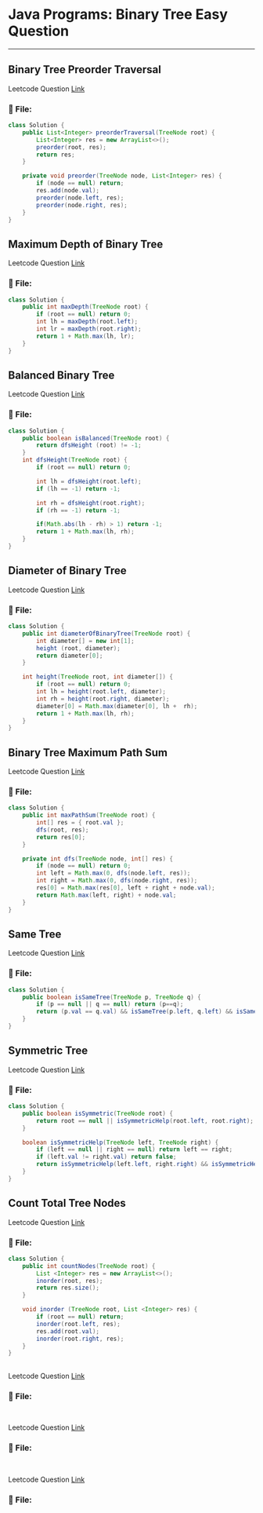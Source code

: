 # Java Programs: Binary Tree Easy Question
---


##  Binary Tree Preorder Traversal
Leetcode Question [Link]()
### 📄 File:
```java
class Solution {
    public List<Integer> preorderTraversal(TreeNode root) {
        List<Integer> res = new ArrayList<>();
        preorder(root, res);
        return res;        
    }

    private void preorder(TreeNode node, List<Integer> res) {
        if (node == null) return;
        res.add(node.val);
        preorder(node.left, res);
        preorder(node.right, res);
    }    
}
```

##  Maximum Depth of Binary Tree
Leetcode Question [Link](https://leetcode.com/problems/maximum-depth-of-binary-tree/)
### 📄 File:
```java
class Solution {
    public int maxDepth(TreeNode root) { 
        if (root == null) return 0;
        int lh = maxDepth(root.left);
        int lr = maxDepth(root.right);
        return 1 + Math.max(lh, lr);
    }
}
```

##  Balanced Binary Tree
Leetcode Question [Link](https://leetcode.com/problems/balanced-binary-tree/)
### 📄 File:
```java
class Solution {
    public boolean isBalanced(TreeNode root) {
        return dfsHeight (root) != -1;
    }
    int dfsHeight(TreeNode root) {
        if (root == null) return 0;

        int lh = dfsHeight(root.left);
        if (lh == -1) return -1;

        int rh = dfsHeight(root.right);
        if (rh == -1) return -1;

        if(Math.abs(lh - rh) > 1) return -1;
        return 1 + Math.max(lh, rh);
    }
}
```

##  Diameter of Binary Tree
Leetcode Question [Link](https://leetcode.com/problems/diameter-of-binary-tree/description/)
### 📄 File:
```java
class Solution {
    public int diameterOfBinaryTree(TreeNode root) {
        int diameter[] = new int[1];
        height (root, diameter);
        return diameter[0];
    }

    int height(TreeNode root, int diameter[]) {
        if (root == null) return 0;
        int lh = height(root.left, diameter);
        int rh = height(root.right, diameter);
        diameter[0] = Math.max(diameter[0], lh +  rh);
        return 1 + Math.max(lh, rh);
    }
}
```

##  Binary Tree Maximum Path Sum
Leetcode Question [Link](https://leetcode.com/problems/binary-tree-maximum-path-sum/)
### 📄 File:
```java
class Solution {
    public int maxPathSum(TreeNode root) {
        int[] res = { root.val };
        dfs(root, res);
        return res[0];
    }

    private int dfs(TreeNode node, int[] res) {
        if (node == null) return 0;
        int left = Math.max(0, dfs(node.left, res));
        int right = Math.max(0, dfs(node.right, res));
        res[0] = Math.max(res[0], left + right + node.val);
        return Math.max(left, right) + node.val;
    }    
}
```

##  Same Tree
Leetcode Question [Link](https://leetcode.com/problems/same-tree/description/)
### 📄 File:
```java
class Solution {
    public boolean isSameTree(TreeNode p, TreeNode q) {
        if (p == null || q == null) return (p==q);
        return (p.val == q.val) && isSameTree(p.left, q.left) && isSameTree(p.right, q.right);
    }
}
```

##  Symmetric Tree 
Leetcode Question [Link](https://leetcode.com/problems/symmetric-tree/description/)
### 📄 File:
```java
class Solution {
    public boolean isSymmetric(TreeNode root) {
        return root == null || isSymmetricHelp(root.left, root.right);
    }

    boolean isSymmetricHelp(TreeNode left, TreeNode right) {
        if (left == null || right == null) return left == right;
        if (left.val != right.val) return false;
        return isSymmetricHelp(left.left, right.right) && isSymmetricHelp(left.right, right.left);
    }
}
```

##  Count Total Tree Nodes
Leetcode Question [Link](https://leetcode.com/problems/count-complete-tree-nodes/description/)
### 📄 File:
```java
class Solution {
    public int countNodes(TreeNode root) {
        List <Integer> res = new ArrayList<>();
        inorder(root, res);
        return res.size();
    }

    void inorder (TreeNode root, List <Integer> res) {
        if (root == null) return;
        inorder(root.left, res);
        res.add(root.val);
        inorder(root.right, res);
    }
}
```

##  
Leetcode Question [Link]()
### 📄 File:
```java

```

##  
Leetcode Question [Link]()
### 📄 File:
```java

```

##  
Leetcode Question [Link]()
### 📄 File:
```java

```



